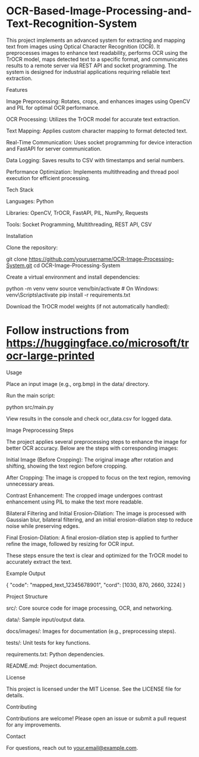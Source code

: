 # OCR-Based-Image-Processing-and-Text-Recognition-System
This project implements an advanced system for extracting and mapping text from images using Optical Character Recognition (OCR). It preprocesses images to enhance text readability, performs OCR using the TrOCR model, maps detected text to a specific format, and communicates results to a remote server via REST API and socket programming. The system is designed for industrial applications requiring reliable text extraction.

Features





Image Preprocessing: Rotates, crops, and enhances images using OpenCV and PIL for optimal OCR performance.



OCR Processing: Utilizes the TrOCR model for accurate text extraction.



Text Mapping: Applies custom character mapping to format detected text.



Real-Time Communication: Uses socket programming for device interaction and FastAPI for server communication.



Data Logging: Saves results to CSV with timestamps and serial numbers.



Performance Optimization: Implements multithreading and thread pool execution for efficient processing.

Tech Stack





Languages: Python



Libraries: OpenCV, TrOCR, FastAPI, PIL, NumPy, Requests



Tools: Socket Programming, Multithreading, REST API, CSV

Installation





Clone the repository:

git clone https://github.com/yourusername/OCR-Image-Processing-System.git
cd OCR-Image-Processing-System



Create a virtual environment and install dependencies:

python -m venv venv
source venv/bin/activate  # On Windows: venv\Scripts\activate
pip install -r requirements.txt



Download the TrOCR model weights (if not automatically handled):

# Follow instructions from https://huggingface.co/microsoft/trocr-large-printed

Usage





Place an input image (e.g., org.bmp) in the data/ directory.



Run the main script:

python src/main.py



View results in the console and check ocr_data.csv for logged data.

Image Preprocessing Steps

The project applies several preprocessing steps to enhance the image for better OCR accuracy. Below are the steps with corresponding images:





Initial Image (Before Cropping): The original image after rotation and shifting, showing the text region before cropping.




After Cropping: The image is cropped to focus on the text region, removing unnecessary areas.




Contrast Enhancement: The cropped image undergoes contrast enhancement using PIL to make the text more readable.




Bilateral Filtering and Initial Erosion-Dilation: The image is processed with Gaussian blur, bilateral filtering, and an initial erosion-dilation step to reduce noise while preserving edges.




Final Erosion-Dilation: A final erosion-dilation step is applied to further refine the image, followed by resizing for OCR input.


These steps ensure the text is clear and optimized for the TrOCR model to accurately extract the text.

Example Output

{
    "code": "mapped_text_12345678901",
    "cord": [1030, 870, 2660, 3224]
}

Project Structure





src/: Core source code for image processing, OCR, and networking.



data/: Sample input/output data.



docs/images/: Images for documentation (e.g., preprocessing steps).



tests/: Unit tests for key functions.



requirements.txt: Python dependencies.



README.md: Project documentation.

License

This project is licensed under the MIT License. See the LICENSE file for details.

Contributing

Contributions are welcome! Please open an issue or submit a pull request for any improvements.

Contact

For questions, reach out to your.email@example.com.
